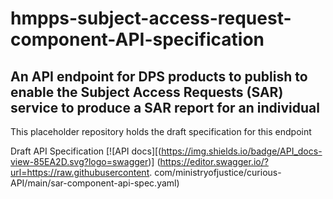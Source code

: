 # hmpps-subject-access-request-component-API-specification

## An API endpoint for DPS products to publish to enable the Subject Access Requests (SAR) service to produce a SAR report for an individual

This placeholder repository holds the draft specification for this endpoint

Draft API Specification [![API docs][(https://img.shields.io/badge/API_docs-view-85EA2D.svg?logo=swagger)]
(https://editor.swagger.io/?url=https://raw.githubusercontent.
com/ministryofjustice/curious-API/main/sar-component-api-spec.yaml)

